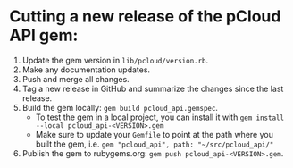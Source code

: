 # Cutting a new release of the pCloud API gem:
1. Update the gem version in `lib/pcloud/version.rb`.
2. Make any documentation updates.
3. Push and merge all changes.
4. Tag a new release in GitHub and summarize the changes since the last release.
5. Build the gem locally: `gem build pcloud_api.gemspec`.
    * To test the gem in a local project, you can install it with `gem install --local pcloud_api-<VERSION>.gem`
    * Make sure to update your `Gemfile` to point at the path where you built the gem, i.e. `gem "pcloud_api", path: "~/src/pcloud_api/"`
6. Publish the gem to rubygems.org: `gem push pcloud_api-<VERSION>.gem`.
